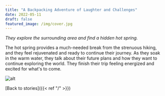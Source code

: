 ```yaml
---
title: "A Backpacking Adventure of Laughter and Challenges"
date: 2022-05-11
draft: false
featured_image: /img/cover.jpg
---
```


*They explore the surrounding area and find a hidden hot spring.*

The hot spring provides a much-needed break from the strenuous hiking, and they feel rejuvenated and ready to continue their journey. As they soak in the warm water, they talk about their future plans and how they want to continue exploring the world. They finish their trip feeling energized and excited for what's to come.

![alt](/ai-travel-stories/img/2a1.png)

 [Back to stories]({{< ref "/" >}})